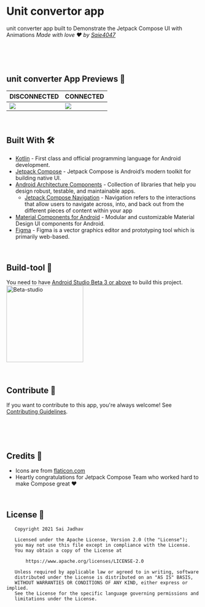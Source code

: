 

# Unit convertor app
unit converter app built to Demonstrate the Jetpack Compose UI with Animations *Made with love ❤️ by [Saie4047](https://github.com/Saie4047)*

<br />



<br />



<br />


## unit converter App Previews 👀
DISCONNECTED | CONNECTED
--- | --- |
![](https://github.com/Saie4047/Kotlin-Stop-watch/blob/main/art/DISCONNECTED-MOCK.png) | ![](https://github.com/Saie4047/Kotlin-Stop-watch/blob/main/art/CONNECTED-MOCK.png)

<br />

## Built With 🛠
- [Kotlin](https://kotlinlang.org/) - First class and official programming language for Android development.
- [Jetpack Compose](https://developer.android.com/jetpack/compose) - Jetpack Compose is Android’s modern toolkit for building native UI.
- [Android Architecture Components](https://developer.android.com/topic/libraries/architecture) - Collection of libraries that help you design robust, testable, and maintainable apps.
  - [Jetpack Compose Navigation](https://developer.android.com/jetpack/compose/navigation) - Navigation refers to the interactions that allow users to navigate across, into, and back out from the different pieces of content within your app
- [Material Components for Android](https://github.com/material-components/material-components-android) - Modular and customizable Material Design UI components for Android.
- [Figma](https://figma.com/) - Figma is a vector graphics editor and prototyping tool which is primarily web-based.


<br />

## Build-tool 🧰
You need to have [Android Studio Beta 3 or above](https://developer.android.com/studio/preview) to build this project.
<br>
<img src="./beta_android.png" height="200" alt="Beta-studio"/>

<br>

## Contribute 🤝
If you want to contribute to this app, you're always welcome!
See [Contributing Guidelines](https://github.com/Saie4047/Kotlin-Stop-watch/blob/main/CONTRIBUTING.md).

<br>


<br>



<br>

## Credits 🤗

- Icons are from [flaticon.com](https://tablericons.com)
- Heartly congratulations for Jetpack Compose Team who worked hard to make Compose great ♥️


<br />

## License 🔖

```
   Copyright 2021 Sai Jadhav

   Licensed under the Apache License, Version 2.0 (the "License");
   you may not use this file except in compliance with the License.
   You may obtain a copy of the License at

       https://www.apache.org/licenses/LICENSE-2.0

   Unless required by applicable law or agreed to in writing, software
   distributed under the License is distributed on an "AS IS" BASIS,
   WITHOUT WARRANTIES OR CONDITIONS OF ANY KIND, either express or implied.
   See the License for the specific language governing permissions and
   limitations under the License.

```

